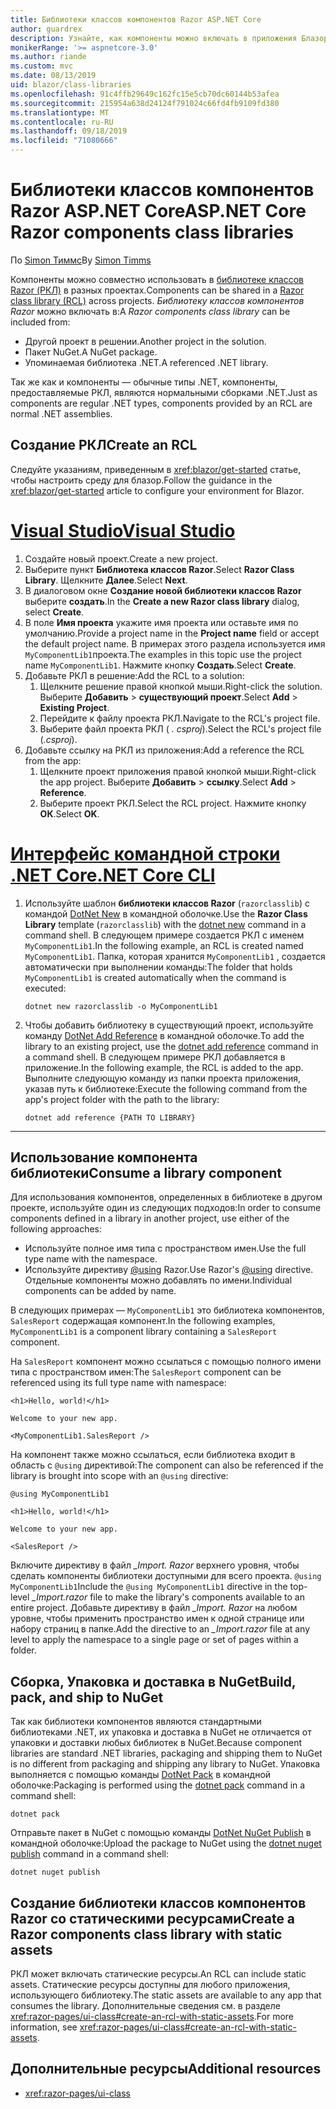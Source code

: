 ```yaml
---
title: Библиотеки классов компонентов Razor ASP.NET Core
author: guardrex
description: Узнайте, как компоненты можно включать в приложения Блазор из библиотеки внешних компонентов.
monikerRange: '>= aspnetcore-3.0'
ms.author: riande
ms.custom: mvc
ms.date: 08/13/2019
uid: blazor/class-libraries
ms.openlocfilehash: 91c4ffb29649c162fc15e5cb70dc60144b53afea
ms.sourcegitcommit: 215954a638d24124f791024c66fd4fb9109fd380
ms.translationtype: MT
ms.contentlocale: ru-RU
ms.lasthandoff: 09/18/2019
ms.locfileid: "71080666"
---
```

# <a name="aspnet-core-razor-components-class-libraries"></a><span data-ttu-id="ef243-103">Библиотеки классов компонентов Razor ASP.NET Core</span><span class="sxs-lookup"><span data-stu-id="ef243-103">ASP.NET Core Razor components class libraries</span></span>

<span data-ttu-id="ef243-104">По [Simon Тиммс](https://github.com/stimms)</span><span class="sxs-lookup"><span data-stu-id="ef243-104">By [Simon Timms](https://github.com/stimms)</span></span>

<span data-ttu-id="ef243-105">Компоненты можно совместно использовать в [библиотеке классов Razor (РКЛ)](xref:razor-pages/ui-class) в разных проектах.</span><span class="sxs-lookup"><span data-stu-id="ef243-105">Components can be shared in a [Razor class library (RCL)](xref:razor-pages/ui-class) across projects.</span></span> <span data-ttu-id="ef243-106">*Библиотеку классов компонентов Razor* можно включать в:</span><span class="sxs-lookup"><span data-stu-id="ef243-106">A *Razor components class library* can be included from:</span></span>

* <span data-ttu-id="ef243-107">Другой проект в решении.</span><span class="sxs-lookup"><span data-stu-id="ef243-107">Another project in the solution.</span></span>
* <span data-ttu-id="ef243-108">Пакет NuGet.</span><span class="sxs-lookup"><span data-stu-id="ef243-108">A NuGet package.</span></span>
* <span data-ttu-id="ef243-109">Упоминаемая библиотека .NET.</span><span class="sxs-lookup"><span data-stu-id="ef243-109">A referenced .NET library.</span></span>

<span data-ttu-id="ef243-110">Так же как и компоненты — обычные типы .NET, компоненты, предоставляемые РКЛ, являются нормальными сборками .NET.</span><span class="sxs-lookup"><span data-stu-id="ef243-110">Just as components are regular .NET types, components provided by an RCL are normal .NET assemblies.</span></span>

## <a name="create-an-rcl"></a><span data-ttu-id="ef243-111">Создание РКЛ</span><span class="sxs-lookup"><span data-stu-id="ef243-111">Create an RCL</span></span>

<span data-ttu-id="ef243-112">Следуйте указаниям, приведенным в <xref:blazor/get-started> статье, чтобы настроить среду для блазор.</span><span class="sxs-lookup"><span data-stu-id="ef243-112">Follow the guidance in the <xref:blazor/get-started> article to configure your environment for Blazor.</span></span>

# <a name="visual-studiotabvisual-studio"></a>[<span data-ttu-id="ef243-113">Visual Studio</span><span class="sxs-lookup"><span data-stu-id="ef243-113">Visual Studio</span></span>](#tab/visual-studio)

1. <span data-ttu-id="ef243-114">Создайте новый проект.</span><span class="sxs-lookup"><span data-stu-id="ef243-114">Create a new project.</span></span>
1. <span data-ttu-id="ef243-115">Выберите пункт **Библиотека классов Razor**.</span><span class="sxs-lookup"><span data-stu-id="ef243-115">Select **Razor Class Library**.</span></span> <span data-ttu-id="ef243-116">Щелкните **Далее**.</span><span class="sxs-lookup"><span data-stu-id="ef243-116">Select **Next**.</span></span>
1. <span data-ttu-id="ef243-117">В диалоговом окне **Создание новой библиотеки классов Razor** выберите **создать**.</span><span class="sxs-lookup"><span data-stu-id="ef243-117">In the **Create a new Razor class library** dialog, select **Create**.</span></span>
1. <span data-ttu-id="ef243-118">В поле **Имя проекта** укажите имя проекта или оставьте имя по умолчанию.</span><span class="sxs-lookup"><span data-stu-id="ef243-118">Provide a project name in the **Project name** field or accept the default project name.</span></span> <span data-ttu-id="ef243-119">В примерах этого раздела используется имя `MyComponentLib1`проекта.</span><span class="sxs-lookup"><span data-stu-id="ef243-119">The examples in this topic use the project name `MyComponentLib1`.</span></span> <span data-ttu-id="ef243-120">Нажмите кнопку **Создать**.</span><span class="sxs-lookup"><span data-stu-id="ef243-120">Select **Create**.</span></span>
1. <span data-ttu-id="ef243-121">Добавьте РКЛ в решение:</span><span class="sxs-lookup"><span data-stu-id="ef243-121">Add the RCL to a solution:</span></span>
   1. <span data-ttu-id="ef243-122">Щелкните решение правой кнопкой мыши.</span><span class="sxs-lookup"><span data-stu-id="ef243-122">Right-click the solution.</span></span> <span data-ttu-id="ef243-123">Выберите **Добавить** > **существующий проект**.</span><span class="sxs-lookup"><span data-stu-id="ef243-123">Select **Add** > **Existing Project**.</span></span>
   1. <span data-ttu-id="ef243-124">Перейдите к файлу проекта РКЛ.</span><span class="sxs-lookup"><span data-stu-id="ef243-124">Navigate to the RCL's project file.</span></span>
   1. <span data-ttu-id="ef243-125">Выберите файл проекта РКЛ ( *. csproj*).</span><span class="sxs-lookup"><span data-stu-id="ef243-125">Select the RCL's project file (*.csproj*).</span></span>
1. <span data-ttu-id="ef243-126">Добавьте ссылку на РКЛ из приложения:</span><span class="sxs-lookup"><span data-stu-id="ef243-126">Add a reference the RCL from the app:</span></span>
   1. <span data-ttu-id="ef243-127">Щелкните проект приложения правой кнопкой мыши.</span><span class="sxs-lookup"><span data-stu-id="ef243-127">Right-click the app project.</span></span> <span data-ttu-id="ef243-128">Выберите **Добавить** > **ссылку**.</span><span class="sxs-lookup"><span data-stu-id="ef243-128">Select **Add** > **Reference**.</span></span>
   1. <span data-ttu-id="ef243-129">Выберите проект РКЛ.</span><span class="sxs-lookup"><span data-stu-id="ef243-129">Select the RCL project.</span></span> <span data-ttu-id="ef243-130">Нажмите кнопку **ОК**.</span><span class="sxs-lookup"><span data-stu-id="ef243-130">Select **OK**.</span></span>

# <a name="net-core-clitabnetcore-cli"></a>[<span data-ttu-id="ef243-131">Интерфейс командной строки .NET Core</span><span class="sxs-lookup"><span data-stu-id="ef243-131">.NET Core CLI</span></span>](#tab/netcore-cli)

1. <span data-ttu-id="ef243-132">Используйте шаблон **библиотеки классов Razor** (`razorclasslib`) с командой [DotNet New](/dotnet/core/tools/dotnet-new) в командной оболочке.</span><span class="sxs-lookup"><span data-stu-id="ef243-132">Use the **Razor Class Library** template (`razorclasslib`) with the [dotnet new](/dotnet/core/tools/dotnet-new) command in a command shell.</span></span> <span data-ttu-id="ef243-133">В следующем примере создается РКЛ с именем `MyComponentLib1`.</span><span class="sxs-lookup"><span data-stu-id="ef243-133">In the following example, an RCL is created named `MyComponentLib1`.</span></span> <span data-ttu-id="ef243-134">Папка, которая хранится `MyComponentLib1` , создается автоматически при выполнении команды:</span><span class="sxs-lookup"><span data-stu-id="ef243-134">The folder that holds `MyComponentLib1` is created automatically when the command is executed:</span></span>

   ```dotnetcli
   dotnet new razorclasslib -o MyComponentLib1
   ```

1. <span data-ttu-id="ef243-135">Чтобы добавить библиотеку в существующий проект, используйте команду [DotNet Add Reference](/dotnet/core/tools/dotnet-add-reference) в командной оболочке.</span><span class="sxs-lookup"><span data-stu-id="ef243-135">To add the library to an existing project, use the [dotnet add reference](/dotnet/core/tools/dotnet-add-reference) command in a command shell.</span></span> <span data-ttu-id="ef243-136">В следующем примере РКЛ добавляется в приложение.</span><span class="sxs-lookup"><span data-stu-id="ef243-136">In the following example, the RCL is added to the app.</span></span> <span data-ttu-id="ef243-137">Выполните следующую команду из папки проекта приложения, указав путь к библиотеке:</span><span class="sxs-lookup"><span data-stu-id="ef243-137">Execute the following command from the app's project folder with the path to the library:</span></span>

   ```dotnetcli
   dotnet add reference {PATH TO LIBRARY}
   ```

---

## <a name="consume-a-library-component"></a><span data-ttu-id="ef243-138">Использование компонента библиотеки</span><span class="sxs-lookup"><span data-stu-id="ef243-138">Consume a library component</span></span>

<span data-ttu-id="ef243-139">Для использования компонентов, определенных в библиотеке в другом проекте, используйте один из следующих подходов:</span><span class="sxs-lookup"><span data-stu-id="ef243-139">In order to consume components defined in a library in another project, use either of the following approaches:</span></span>

* <span data-ttu-id="ef243-140">Используйте полное имя типа с пространством имен.</span><span class="sxs-lookup"><span data-stu-id="ef243-140">Use the full type name with the namespace.</span></span>
* <span data-ttu-id="ef243-141">Используйте директиву [ \@using](xref:mvc/views/razor#using) Razor.</span><span class="sxs-lookup"><span data-stu-id="ef243-141">Use Razor's [\@using](xref:mvc/views/razor#using) directive.</span></span> <span data-ttu-id="ef243-142">Отдельные компоненты можно добавлять по имени.</span><span class="sxs-lookup"><span data-stu-id="ef243-142">Individual components can be added by name.</span></span>

<span data-ttu-id="ef243-143">В следующих примерах — `MyComponentLib1` это библиотека компонентов, `SalesReport` содержащая компонент.</span><span class="sxs-lookup"><span data-stu-id="ef243-143">In the following examples, `MyComponentLib1` is a component library containing a `SalesReport` component.</span></span>

<span data-ttu-id="ef243-144">На `SalesReport` компонент можно ссылаться с помощью полного имени типа с пространством имен:</span><span class="sxs-lookup"><span data-stu-id="ef243-144">The `SalesReport` component can be referenced using its full type name with namespace:</span></span>

```cshtml
<h1>Hello, world!</h1>

Welcome to your new app.

<MyComponentLib1.SalesReport />
```

<span data-ttu-id="ef243-145">На компонент также можно ссылаться, если библиотека входит в область с `@using` директивой:</span><span class="sxs-lookup"><span data-stu-id="ef243-145">The component can also be referenced if the library is brought into scope with an `@using` directive:</span></span>

```cshtml
@using MyComponentLib1

<h1>Hello, world!</h1>

Welcome to your new app.

<SalesReport />
```

<span data-ttu-id="ef243-146">Включите директиву в файл *_Import. Razor* верхнего уровня, чтобы сделать компоненты библиотеки доступными для всего проекта. `@using MyComponentLib1`</span><span class="sxs-lookup"><span data-stu-id="ef243-146">Include the `@using MyComponentLib1` directive in the top-level *_Import.razor* file to make the library's components available to an entire project.</span></span> <span data-ttu-id="ef243-147">Добавьте директиву в файл *_Import. Razor* на любом уровне, чтобы применить пространство имен к одной странице или набору страниц в папке.</span><span class="sxs-lookup"><span data-stu-id="ef243-147">Add the directive to an *_Import.razor* file at any level to apply the namespace to a single page or set of pages within a folder.</span></span>

## <a name="build-pack-and-ship-to-nuget"></a><span data-ttu-id="ef243-148">Сборка, Упаковка и доставка в NuGet</span><span class="sxs-lookup"><span data-stu-id="ef243-148">Build, pack, and ship to NuGet</span></span>

<span data-ttu-id="ef243-149">Так как библиотеки компонентов являются стандартными библиотеками .NET, их упаковка и доставка в NuGet не отличается от упаковки и доставки любых библиотек в NuGet.</span><span class="sxs-lookup"><span data-stu-id="ef243-149">Because component libraries are standard .NET libraries, packaging and shipping them to NuGet is no different from packaging and shipping any library to NuGet.</span></span> <span data-ttu-id="ef243-150">Упаковка выполняется с помощью команды [DotNet Pack](/dotnet/core/tools/dotnet-pack) в командной оболочке:</span><span class="sxs-lookup"><span data-stu-id="ef243-150">Packaging is performed using the [dotnet pack](/dotnet/core/tools/dotnet-pack) command in a command shell:</span></span>

```dotnetcli
dotnet pack
```

<span data-ttu-id="ef243-151">Отправьте пакет в NuGet с помощью команды [DotNet NuGet Publish](/dotnet/core/tools/dotnet-nuget-push) в командной оболочке:</span><span class="sxs-lookup"><span data-stu-id="ef243-151">Upload the package to NuGet using the [dotnet nuget publish](/dotnet/core/tools/dotnet-nuget-push) command in a command shell:</span></span>

```dotnetcli
dotnet nuget publish
```

## <a name="create-a-razor-components-class-library-with-static-assets"></a><span data-ttu-id="ef243-152">Создание библиотеки классов компонентов Razor со статическими ресурсами</span><span class="sxs-lookup"><span data-stu-id="ef243-152">Create a Razor components class library with static assets</span></span>

<span data-ttu-id="ef243-153">РКЛ может включать статические ресурсы.</span><span class="sxs-lookup"><span data-stu-id="ef243-153">An RCL can include static assets.</span></span> <span data-ttu-id="ef243-154">Статические ресурсы доступны для любого приложения, использующего библиотеку.</span><span class="sxs-lookup"><span data-stu-id="ef243-154">The static assets are available to any app that consumes the library.</span></span> <span data-ttu-id="ef243-155">Дополнительные сведения см. в разделе <xref:razor-pages/ui-class#create-an-rcl-with-static-assets>.</span><span class="sxs-lookup"><span data-stu-id="ef243-155">For more information, see <xref:razor-pages/ui-class#create-an-rcl-with-static-assets>.</span></span>

## <a name="additional-resources"></a><span data-ttu-id="ef243-156">Дополнительные ресурсы</span><span class="sxs-lookup"><span data-stu-id="ef243-156">Additional resources</span></span>

* <xref:razor-pages/ui-class>
